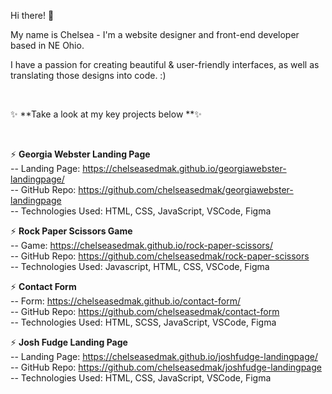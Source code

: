 Hi there! 👋 

My name is Chelsea - I'm a website designer and front-end developer based in NE Ohio.

I have a passion for creating beautiful & user-friendly interfaces, as well as translating those designs into code. :) 

<br>
 
 ✨ **Take a look at my key projects below **✨ 

<br>

⚡ **Georgia Webster Landing Page** <br>
-- Landing Page: https://chelseasedmak.github.io/georgiawebster-landingpage/ <br>
-- GitHub Repo: https://github.com/chelseasedmak/georgiawebster-landingpage <br>
-- Technologies Used: HTML, CSS, JavaScript, VSCode, Figma <br>

⚡ **Rock Paper Scissors Game** <br>
-- Game: https://chelseasedmak.github.io/rock-paper-scissors/ <br>
-- GitHub Repo: https://github.com/chelseasedmak/rock-paper-scissors <br>
-- Technologies Used: Javascript, HTML, CSS, VSCode, Figma <br>

⚡ **Contact Form** <br>
-- Form: https://chelseasedmak.github.io/contact-form/ <br>
-- GitHub Repo: https://github.com/chelseasedmak/contact-form <br>
-- Technologies Used: HTML, SCSS, JavaScript, VSCode, Figma <br>

⚡ **Josh Fudge Landing Page** <br>
-- Landing Page: https://chelseasedmak.github.io/joshfudge-landingpage/ <br>
-- GitHub Repo: https://github.com/chelseasedmak/joshfudge-landingpage <br> 
-- Technologies Used: HTML, CSS, JavaScript, VSCode, Figma <br>
